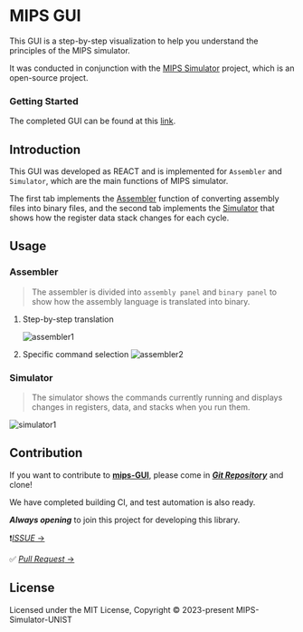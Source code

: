 # MIPS GUI

This GUI is a step-by-step visualization to help you understand the principles of the MIPS simulator.

It was conducted in conjunction with the [MIPS Simulator](https://www.npmjs.com/package/mips-simulator-js) project, which is an open-source project.

### Getting Started

The completed GUI can be found at this [link](https://mipssimulatorunist.github.io/reactGUI/).

## Introduction

This GUI was developed as REACT and is implemented for `Assembler` and `Simulator`, which are the main functions of MIPS simulator.

The first tab implements the [Assembler](#Assembler) function of converting assembly files into binary files, and the second tab implements the [Simulator](#Simulator) that shows how the register data stack changes for each cycle.

## Usage

### Assembler

> The assembler is divided into `assembly panel` and `binary panel` to show how the assembly language is translated into binary.

1. Step-by-step translation

   ![assembler1](https://user-images.githubusercontent.com/64965613/224534333-5fdbef0b-f8e3-43a4-b316-bfeb63330aa3.gif)

2. Specific command selection
   ![assembler2](https://user-images.githubusercontent.com/64965613/224534335-64ae7e13-d9e7-405f-9b69-0b25d869449d.gif)

### Simulator

> The simulator shows the commands currently running and displays changes in registers, data, and stacks when you run them.

![simulator1](https://user-images.githubusercontent.com/64965613/224534337-7f118634-cfb6-475c-bf94-61c6714358a2.gif)

## Contribution

If you want to contribute to [**mips-GUI**](https://mipssimulatorunist.github.io/reactGUI/), please come in [**_Git Repository_**](https://github.com/mipsSimulatorUNIST/reactGUI) and clone!

We have completed building CI, and test automation is also ready.

**_Always opening_** to join this project for developing this library.

❗️[_ISSUE_ &rarr;](https://github.com/mipsSimulatorUNIST/reactGUI/issues)

✅ [_Pull Request_ &rarr;](https://github.com/mipsSimulatorUNIST/reactGUI/pulls)

## License

Licensed under the MIT License, Copyright © 2023-present MIPS-Simulator-UNIST
